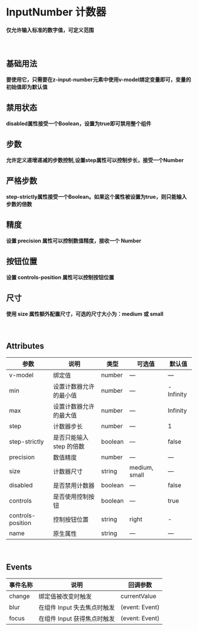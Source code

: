 <script setup>
import demo1 from './demo1.vue';
import demo2 from './demo2.vue';
import demo3 from './demo3.vue';
import demo4 from './demo4.vue';
import demo5 from './demo5.vue';
import demo6 from './demo6.vue';
import demo7 from './demo7.vue';
import preview from '@/components/preview.vue';
</script>

# InputNumber 计数器

#### 仅允许输入标准的数字值，可定义范围

<br/>

## 基础用法
#### 要使用它，只需要在z-input-number元素中使用v-model绑定变量即可，变量的初始值即为默认值
<div class="source">
  <demo1/>
</div>
<preview compName="input-number" demoName="demo1"/>


## 禁用状态
#### disabled属性接受一个Boolean，设置为true即可禁用整个组件
<div class="source">
  <demo2/>
</div>
<preview compName="input-number" demoName="demo2"/>


## 步数
#### 允许定义递增递减的步数控制,设置step属性可以控制步长，接受一个Number
<div class="source">
  <demo3/>
</div>
<preview compName="input-number" demoName="demo3"/>


## 严格步数
#### step-strictly属性接受一个Boolean。如果这个属性被设置为true，则只能输入步数的倍数
<div class="source">
  <demo4/>
</div>
<preview compName="input-number" demoName="demo4"/>


## 精度
#### 设置 precision 属性可以控制数值精度，接收一个 Number
<div class="source">
  <demo5/>
</div>
<preview compName="input-number" demoName="demo5"/>


## 按钮位置
#### 设置 controls-position 属性可以控制按钮位置
<div class="source">
  <demo6/>
</div>
<preview compName="input-number" demoName="demo6"/>


## 尺寸
#### 使用 size 属性额外配置尺寸，可选的尺寸大小为：medium 或 small
<div class="source">
  <demo7/>
</div>
<preview compName="input-number" demoName="demo7"/>


<br/>

## Attributes
| 参数      | 说明          | 类型      | 可选值                           | 默认值  |
|----------|-------------- |----------|--------------------------------  |-------- |
| v-model  | 绑定值         | number | — | —    |
| min      | 设置计数器允许的最小值 | number | — | -Infinity |
| max      | 设置计数器允许的最大值 | number | — | Infinity |
| step     | 计数器步长           | number   | — | 1 |
| step-strictly | 是否只能输入 step 的倍数 | boolean   | — | false |
| precision| 数值精度             | number   | — | — |
| size     | 计数器尺寸           | string   | medium, small | — |
| disabled | 是否禁用计数器        | boolean | — | false |
| controls | 是否使用控制按钮        | boolean | — | true |
| controls-position | 控制按钮位置 | string | right | - |
| name | 原生属性 | string | — | — |

<br/>

## Events
| 事件名称 | 说明 | 回调参数 |
|---------|--------|---------|
| change | 绑定值被改变时触发 | currentValue |
| blur | 在组件 Input 失去焦点时触发 | (event: Event) |
| focus | 在组件 Input 获得焦点时触发 | (event: Event) |

<br/>




